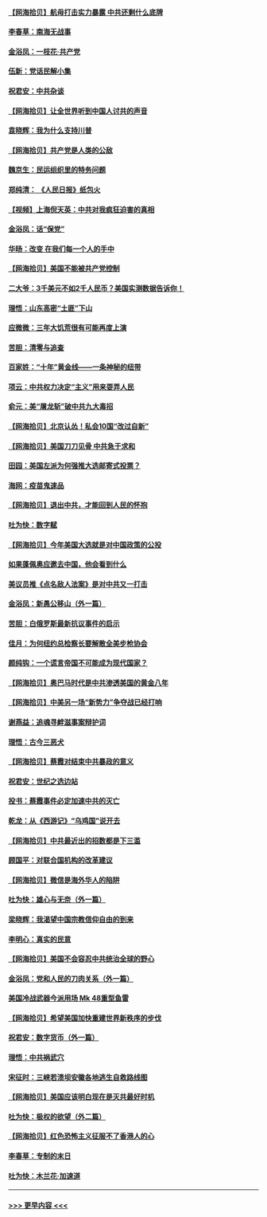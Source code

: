 #### [【网海拾贝】航母打击实力暴露 中共还剩什么底牌](../pages/nsc993/n12371825.md?t=09020902) 
#### [李春草：南海无战事](../pages/nsc993/n12371159.md?t=09020902) 
#### [金浴凤：一枝花·共产党](../pages/nsc993/n12368757.md?t=09020902) 
#### [伍新：党话民解小集](../pages/nsc993/n12366907.md?t=09020902) 
#### [祝君安：中共杂谈](../pages/nsc993/n12366076.md?t=09020902) 
#### [【网海拾贝】让全世界听到中国人讨共的声音](../pages/nsc993/n12365569.md?t=09020902) 
#### [袁晓辉：我为什么支持川普](../pages/nsc993/n12362670.md?t=09020902) 
#### [【网海拾贝】共产党是人类的公敌](../pages/nsc993/n12363182.md?t=09020902) 
#### [魏京生：民运组织里的特务问题](../pages/nsc993/n12363010.md?t=09020902) 
#### [郑纯清： 《人民日报》纸包火](../pages/nsc993/n12362706.md?t=09020902) 
#### [【视频】上海倪天英：中共对我疯狂迫害的真相](../pages/nsc993/n12356341.md?t=09020902) 
#### [金浴凤：话“保党”](../pages/nsc993/n12361867.md?t=09020902) 
#### [华旸：改变 在我们每一个人的手中](../pages/nsc993/n12361774.md?t=09020902) 
#### [【网海拾贝】美国不能被共产党控制](../pages/nsc993/n12360271.md?t=09020902) 
#### [二大爷：3千美元不如2千人民币？美国实测数据告诉你！](../pages/nsc993/n12358563.md?t=09020902) 
#### [理悟：山东高密“土匪”下山](../pages/nsc993/n12358535.md?t=09020902) 
#### [应微微：三年大饥荒很有可能再度上演](../pages/nsc993/n12358523.md?t=09020902) 
#### [苦胆：清零与追查](../pages/nsc993/n12358501.md?t=09020902) 
#### [百家姓：“十年”黄金线——一条神秘的纽带](../pages/nsc993/n12358319.md?t=09020902) 
#### [项云：中共权力决定“主义”用来耍弄人民](../pages/nsc993/n12358172.md?t=09020902) 
#### [俞元：美“屠龙斩”破中共九大毒招](../pages/nsc993/n12357822.md?t=09020902) 
#### [【网海拾贝】北京认怂！私会10国“改过自新”](../pages/nsc993/n12357784.md?t=09020902) 
#### [【网海拾贝】美国刀刀见骨 中共急于求和](../pages/nsc993/n12355511.md?t=09020902) 
#### [田园：美国左派为何强推大选邮寄式投票？](../pages/nsc993/n12352963.md?t=09020902) 
#### [海网：疫苗鬼速品](../pages/nsc993/n12354438.md?t=09020902) 
#### [【网海拾贝】退出中共，才能回到人民的怀抱](../pages/nsc993/n12352634.md?t=09020902) 
#### [吐为快：数字赋](../pages/nsc993/n12352317.md?t=09020902) 
#### [【网海拾贝】今年美国大选就是对中国政策的公投](../pages/nsc993/n12350973.md?t=09020902) 
#### [如果蓬佩奥应邀去中国，他会看到什么](../pages/nsc993/n12350945.md?t=09020902) 
#### [美议员推《点名敌人法案》是对中共又一打击](../pages/nsc993/n12350765.md?t=09020902) 
#### [金浴凤：新愚公移山（外一篇）](../pages/nsc993/n12350253.md?t=09020902) 
#### [苦胆：白俄罗斯最新抗议事件的启示](../pages/nsc993/n12349989.md?t=09020902) 
#### [佳月：为何纽约总检察长要解散全美步枪协会](../pages/nsc993/n12349939.md?t=09020902) 
#### [颜纯钩：一个谎言帝国不可能成为现代国家？](../pages/nsc993/n12349898.md?t=09020902) 
#### [【网海拾贝】奥巴马时代是中共渗透美国的黄金八年](../pages/nsc993/n12349284.md?t=09020902) 
#### [【网海拾贝】中美另一场“新势力”争夺战已经打响](../pages/nsc993/n12346998.md?t=09020902) 
#### [谢燕益：追魂寻衅滋事案辩护词](../pages/nsc993/n12346892.md?t=09020902) 
#### [理悟：古今三恶犬](../pages/nsc993/n12345190.md?t=09020902) 
#### [【网海拾贝】蔡霞对结束中共暴政的意义](../pages/nsc993/n12344263.md?t=09020902) 
#### [祝君安：世纪之选边站](../pages/nsc993/n12342382.md?t=09020902) 
#### [投书：蔡霞事件必定加速中共的灭亡](../pages/nsc993/n12341881.md?t=09020902) 
#### [乾龙：从《西游记》“乌鸡国”说开去](../pages/nsc993/n12341690.md?t=09020902) 
#### [【网海拾贝】中共最近出的招数都是下三滥](../pages/nsc993/n12341593.md?t=09020902) 
#### [顾国平：对联合国机构的改革建议](../pages/nsc993/n12339928.md?t=09020902) 
#### [【网海拾贝】微信是海外华人的陷阱](../pages/nsc993/n12338868.md?t=09020902) 
#### [吐为快：雄心与无奈（外一篇）](../pages/nsc993/n12338132.md?t=09020902) 
#### [梁晓辉：我渴望中国宗教信仰自由的到来](../pages/nsc993/n12336657.md?t=09020902) 
#### [李明心：真实的民意](../pages/nsc993/n12336089.md?t=09020902) 
#### [【网海拾贝】美国不会容忍中共统治全球的野心](../pages/nsc993/n12336063.md?t=09020902) 
#### [金浴凤：党和人民的刀肉关系（外一篇）](../pages/nsc993/n12335834.md?t=09020902) 
#### [美国冷战武器今派用场 Mk 48重型鱼雷](../pages/nsc993/n12335354.md?t=09020902) 
#### [【网海拾贝】希望美国加快重建世界新秩序的步伐](../pages/nsc993/n12334224.md?t=09020902) 
#### [祝君安：数字货币（外一篇）](../pages/nsc993/n12334186.md?t=09020902) 
#### [理悟：中共祸武穴](../pages/nsc993/n12333962.md?t=09020902) 
#### [宋征时：三峡若溃坝安徽各地逃生自救路线图](../pages/nsc993/n12332450.md?t=09020902) 
#### [【网海拾贝】美国应该明白现在是灭共最好时机](../pages/nsc993/n12332313.md?t=09020902) 
#### [吐为快：极权的欲望（外二篇）](../pages/nsc993/n12332089.md?t=09020902) 
#### [【网海拾贝】红色恐怖主义征服不了香港人的心](../pages/nsc993/n12329296.md?t=09020902) 
#### [李春草：专制的末日](../pages/nsc993/n12329079.md?t=09020902) 
#### [吐为快：木兰花‧加速道](../pages/nsc993/n12327366.md?t=09020902) 

----
#### [ >>> 更早内容 <<< ](../indexes/nsc993-earlier.md)
